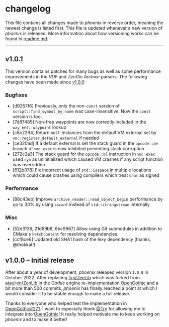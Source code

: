 # changelog

This file contains all changes made to _phoenix_ in reverse order, meaning the newest change is listed first. This
file is updated whenever a new version of _phoenix_ is released. More information about how versioning works can be
found in [readme.md](readme.md#versioning).

---

## v1.0.1

This version contains patches for many bugs as well as some performance improvements in the _VDF_ and _ZenGin Archive_
parsers. The following changes have been made since [v1.0.0](https://github.com/lmichaelis/phoenix/releases/tag/v1.0.0):

### Bugfixes

* [d9357f6] Previously, only the non-`const` version of `script::find_symbol_by_name` was case-insensitive. Now
  the `const` version is too.
* [7d87485] Non-free waypoints are now correctly included in the `way_net::waypoint` lookup
* [c8c2294] Return `null`-instances from the default VM external set by `vm::register_default_external` if needed
* [ce320ad] If a default external is set the stack guard in the `opcode::be` branch of `vm::exec` is now inhibited
  preventing stack corruption
* [272c2a3] The stack guard for the `opcode::bl` instruction in `vm::exec` used `sym` as uninitialized which caused VM
  crashes if any script function was overridden
* [612b078] Fix incorrect usage of `std::isspace` in multiple locations which could cause crashes using compilers which
  treat `char` as signed

### Performance

* [88c43eb] Improve `archive_reader::read_object_begin` performance by up to 30% by using `sscanf` instead
  of `std::stringstream` internally

### Misc

* [52e3136, 21d59b8, 6bc9967] Allow using Git submodules in addition to CMake's `FetchContent` for resolving
  dependencies
* [ccf8ce6] Updated old SHA1 hash of the lexy dependency (thanks, @thokkat!)

## v1.0.0 – Initial release

After about a year of development, _phoenix_ released version `1.0.0` in October 2022. After replacing
[Try/ZenLib](https://github.com/Try/ZenLib) which was forked from [ataulien/ZenLib](https://github.com/ataulien/ZenLib)
in the _Gothic_ engine re-implementation [OpenGothic](https://github.com/Try/OpenGothic) and a bit more than 500
commits, _phoenix_ has finally reached a point at which I would consider it to be stable enough to make a full release.

Thanks to everyone who helped test the implementation in [OpenGothic#271](https://github.com/Try/OpenGothic/pull/271).
I want to especially thank [@Try](https://github.com/Try) for allowing me to integrate into
[OpenGothic](https://github.com/Try/OpenGothic)! It really helped motivate me to keep working on _phoenix_ and to make
it better!
